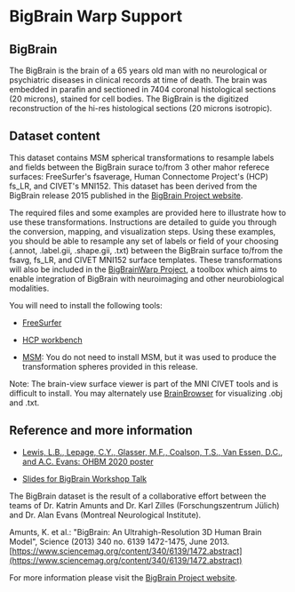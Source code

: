# BigBrain Warp Support

## BigBrain

The BigBrain is the brain of a 65 years old man with no neurological or psychiatric
diseases in clinical records at time of death. The brain was embedded in parafin and
sectioned in 7404 coronal histological sections (20 microns), stained for cell bodies.
The BigBrain is the digitized reconstruction of the hi-res histological sections 
(20 microns isotropic).

## Dataset content

This dataset contains MSM spherical transformations to resample labels and fields between the BigBrain surace to/from 3 other mahor referece surfaces: FreeSurfer's fsaverage, Human Connectome Project's (HCP) fs_LR, and CIVET's MNI152. This dataset has been derived from the BigBrain release 2015 
published in the [BigBrain Project website](https://bigbrainproject.org).

 The required files and some examples are provided here to illustrate how to use these transformations. Instructions are detailed to guide you through the conversion, mapping, and visualization steps. Using these examples, you should be able to resample any set of labels or field of your choosing (.annot, .label.gii, .shape.gii, .txt) between the BigBrain surface to/from the fsavg, fs_LR, and CIVET MNI152 surface templates. These transformations will also be included in the [BigBrainWarp Project](https://bigbrainwarp.readthedocs.io/en/latest/), a toolbox which aims to enable integration of BigBrain with neuroimaging and other neurobiological modalities.

You will need to install the following tools:

- [FreeSurfer](https://surfer.nmr.mgh.harvard.edu/fswiki/DownloadAndInstall)

- [HCP workbench](https://www.humanconnectome.org/software/get-connectome-workbench)

- [MSM](https://github.com/ecr05/MSM_HOCR): You do not need to install MSM, but it was used to produce the transformation spheres provided in this release.

Note: The brain-view surface viewer is part of the MNI CIVET tools and is difficult to install. You may alternately use [BrainBrowser](https://natacha-beck.github.io/brainbrowser/BrainBrowserSurfaceUI/) for visualizing .obj and .txt.



## Reference and more information

- [Lewis, L.B., Lepage, C.Y., Glasser, M.F., Coalson, T.S., Van Essen, D.C., and A.C. Evans: OHBM 2020 poster](https://drive.google.com/file/d/1vAqLRV8Ue7rf3gsNHMixFqlLxBjxtmc8/view?usp=sharing)

- [Slides for BigBrain Workshop Talk](https://drive.google.com/file/d/11dRgtttd2_FdpB31kDC9mUP4WCmdcbbg/view?usp=sharing)

The BigBrain dataset is the result of a collaborative effort between the
teams of Dr. Katrin Amunts and Dr. Karl Zilles (Forschungszentrum Jülich)
and Dr. Alan Evans (Montreal Neurological Institute). 

Amunts, K. et al.: "BigBrain: An Ultrahigh-Resolution 3D Human
Brain Model", Science (2013) 340 no. 6139 1472-1475, June 2013.
[https://www.sciencemag.org/content/340/6139/1472.abstract](https://www.sciencemag.org/content/340/6139/1472.abstract)

For more information please visit the [BigBrain Project website](https://bigbrainproject.org).
